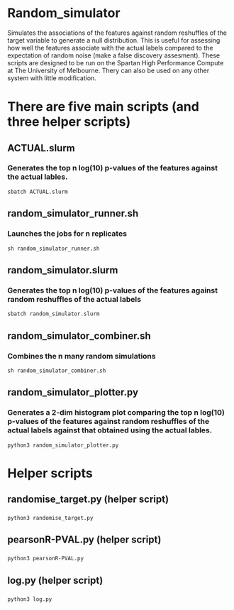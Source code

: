 # Random_simulator
Simulates the associations of the features against random reshuffles of the target variable to generate a null distribution. This is useful for assessing how well the features associate with the actual labels compared to the expectation of random noise (make a false discovery assesment). These scripts are designed to be run on the Spartan High Performance Compute at The University of Melbourne. Thery can also be used on any other system with little modification. 

# There are five main scripts (and three helper scripts)

## ACTUAL.slurm
### Generates the top n log(10) p-values of the features against the actual lables.
``sbatch ACTUAL.slurm``

## random_simulator_runner.sh
### Launches the jobs for n replicates
``sh random_simulator_runner.sh``

## random_simulator.slurm
### Generates the top n log(10) p-values of the features against random reshuffles of the actual labels
``sbatch random_simulator.slurm``

## random_simulator_combiner.sh
### Combines the n many random simulations
``sh random_simulator_combiner.sh``

## random_simulator_plotter.py
### Generates a 2-dim histogram plot comparing the top n log(10) p-values of the features against random reshuffles of the actual labels against that obtained using the actual lables.
``python3 random_simulator_plotter.py``

# Helper scripts

## randomise_target.py (helper script)
###
``python3 randomise_target.py``

## pearsonR-PVAL.py (helper script)
### 
``python3 pearsonR-PVAL.py``

## log.py (helper script)
###
``python3 log.py``


